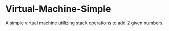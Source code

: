 # Virtual-Machine-Simple
A simple virtual machine utilizing stack operations to add 2 given numbers. 

